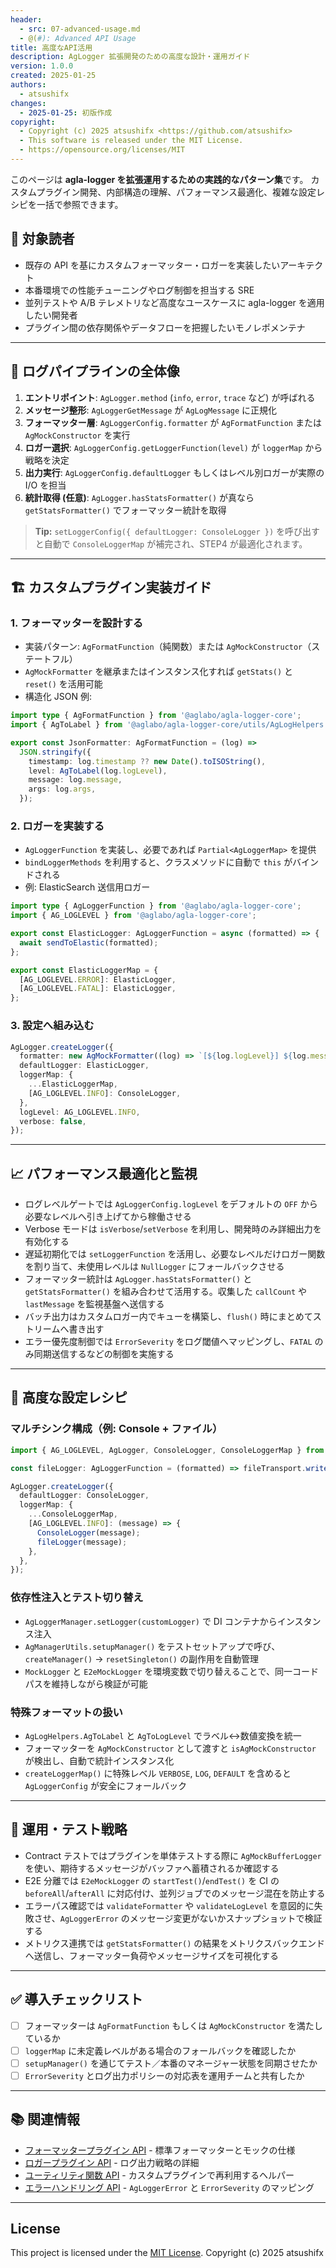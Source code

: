 ```yaml
---
header:
  - src: 07-advanced-usage.md
  - @(#): Advanced API Usage
title: 高度なAPI活用
description: AgLogger 拡張開発のための高度な設計・運用ガイド
version: 1.0.0
created: 2025-01-25
authors:
  - atsushifx
changes:
  - 2025-01-25: 初版作成
copyright:
  - Copyright (c) 2025 atsushifx <https://github.com/atsushifx>
  - This software is released under the MIT License.
  - https://opensource.org/licenses/MIT
---
```


このページは **agla-logger を拡張運用するための実践的なパターン集**です。
カスタムプラグイン開発、内部構造の理解、パフォーマンス最適化、複雑な設定レシピを一括で参照できます。

## 🎯 対象読者

- 既存の API を基にカスタムフォーマッター・ロガーを実装したいアーキテクト
- 本番環境での性能チューニングやログ制御を担当する SRE
- 並列テストや A/B テレメトリなど高度なユースケースに agla-logger を適用したい開発者
- プラグイン間の依存関係やデータフローを把握したいモノレポメンテナ

---

## 🧭 ログパイプラインの全体像

1. **エントリポイント**: `AgLogger.method` (`info`, `error`, `trace` など) が呼ばれる
2. **メッセージ整形**: `AgLoggerGetMessage` が `AgLogMessage` に正規化
3. **フォーマッター層**: `AgLoggerConfig.formatter` が `AgFormatFunction` または `AgMockConstructor` を実行
4. **ロガー選択**: `AgLoggerConfig.getLoggerFunction(level)` が `loggerMap` から戦略を決定
5. **出力実行**: `AgLoggerConfig.defaultLogger` もしくはレベル別ロガーが実際の I/O を担当
6. **統計取得 (任意)**: `AgLogger.hasStatsFormatter()` が真なら `getStatsFormatter()` でフォーマッター統計を取得

> **Tip:** `setLoggerConfig({ defaultLogger: ConsoleLogger })` を呼び出すと自動で `ConsoleLoggerMap` が補完され、STEP4 が最適化されます。

---

## 🏗 カスタムプラグイン実装ガイド

### 1. フォーマッターを設計する

- 実装パターン: `AgFormatFunction`（純関数）または `AgMockConstructor`（ステートフル）
- `AgMockFormatter` を継承またはインスタンス化すれば `getStats()` と `reset()` を活用可能
- 構造化 JSON 例:

```typescript
import type { AgFormatFunction } from '@aglabo/agla-logger-core';
import { AgToLabel } from '@aglabo/agla-logger-core/utils/AgLogHelpers';

export const JsonFormatter: AgFormatFunction = (log) =>
  JSON.stringify({
    timestamp: log.timestamp ?? new Date().toISOString(),
    level: AgToLabel(log.logLevel),
    message: log.message,
    args: log.args,
  });
```

### 2. ロガーを実装する

- `AgLoggerFunction` を実装し、必要であれば `Partial<AgLoggerMap>` を提供
- `bindLoggerMethods` を利用すると、クラスメソッドに自動で `this` がバインドされる
- 例: ElasticSearch 送信用ロガー

```typescript
import type { AgLoggerFunction } from '@aglabo/agla-logger-core';
import { AG_LOGLEVEL } from '@aglabo/agla-logger-core';

export const ElasticLogger: AgLoggerFunction = async (formatted) => {
  await sendToElastic(formatted);
};

export const ElasticLoggerMap = {
  [AG_LOGLEVEL.ERROR]: ElasticLogger,
  [AG_LOGLEVEL.FATAL]: ElasticLogger,
};
```

### 3. 設定へ組み込む

```typescript
AgLogger.createLogger({
  formatter: new AgMockFormatter((log) => `[${log.logLevel}] ${log.message}`),
  defaultLogger: ElasticLogger,
  loggerMap: {
    ...ElasticLoggerMap,
    [AG_LOGLEVEL.INFO]: ConsoleLogger,
  },
  logLevel: AG_LOGLEVEL.INFO,
  verbose: false,
});
```

---

## 📈 パフォーマンス最適化と監視

- ログレベルゲートでは `AgLoggerConfig.logLevel` をデフォルトの `OFF` から必要なレベルへ引き上げてから稼働させる
- Verbose モードは `isVerbose`/`setVerbose` を利用し、開発時のみ詳細出力を有効化する
- 遅延初期化では `setLoggerFunction` を活用し、必要なレベルだけロガー関数を割り当て、未使用レベルは `NullLogger` にフォールバックさせる
- フォーマッター統計は `AgLogger.hasStatsFormatter()` と `getStatsFormatter()` を組み合わせて活用する。収集した `callCount` や `lastMessage` を監視基盤へ送信する
- バッチ出力はカスタムロガー内でキューを構築し、`flush()` 時にまとめてストリームへ書き出す
- エラー優先度制御では `ErrorSeverity` をログ閾値へマッピングし、`FATAL` のみ同期送信するなどの制御を実施する

---

## 🧰 高度な設定レシピ

### マルチシンク構成（例: Console + ファイル）

```typescript
import { AG_LOGLEVEL, AgLogger, ConsoleLogger, ConsoleLoggerMap } from '@aglabo/agla-logger-core';

const fileLogger: AgLoggerFunction = (formatted) => fileTransport.write(formatted + '\n');

AgLogger.createLogger({
  defaultLogger: ConsoleLogger,
  loggerMap: {
    ...ConsoleLoggerMap,
    [AG_LOGLEVEL.INFO]: (message) => {
      ConsoleLogger(message);
      fileLogger(message);
    },
  },
});
```

### 依存性注入とテスト切り替え

- `AgLoggerManager.setLogger(customLogger)` で DI コンテナからインスタンス注入
- `AgManagerUtils.setupManager()` をテストセットアップで呼び、`createManager()` → `resetSingleton()` の副作用を自動管理
- `MockLogger` と `E2eMockLogger` を環境変数で切り替えることで、同一コードパスを維持しながら検証が可能

### 特殊フォーマットの扱い

- `AgLogHelpers.AgToLabel` と `AgToLogLevel` でラベル↔数値変換を統一
- フォーマッターを `AgMockConstructor` として渡すと `isAgMockConstructor` が検出し、自動で統計インスタンス化
- `createLoggerMap()` に特殊レベル `VERBOSE`, `LOG`, `DEFAULT` を含めると `AgLoggerConfig` が安全にフォールバック

---

## 🧪 運用・テスト戦略

- Contract テストではプラグインを単体テストする際に `AgMockBufferLogger` を使い、期待するメッセージがバッファへ蓄積されるか確認する
- E2E 分離では `E2eMockLogger` の `startTest()`/`endTest()` を CI の `beforeAll`/`afterAll` に対応付け、並列ジョブでのメッセージ混在を防止する
- エラーパス確認では `validateFormatter` や `validateLogLevel` を意図的に失敗させ、`AgLoggerError` のメッセージ変更がないかスナップショットで検証する
- メトリクス連携では `getStatsFormatter()` の結果をメトリクスバックエンドへ送信し、フォーマッター負荷やメッセージサイズを可視化する

---

## ✅ 導入チェックリスト

- [ ] フォーマッターは `AgFormatFunction` もしくは `AgMockConstructor` を満たしているか
- [ ] `loggerMap` に未定義レベルがある場合のフォールバックを確認したか
- [ ] `setupManager()` を通じてテスト／本番のマネージャー状態を同期させたか
- [ ] `ErrorSeverity` とログ出力ポリシーの対応表を運用チームと共有したか

---

## 📚 関連情報

- [フォーマッタープラグイン API](02-plugin-formatters.md) - 標準フォーマッターとモックの仕様
- [ロガープラグイン API](03-plugin-loggers.md) - ログ出力戦略の詳細
- [ユーティリティ関数 API](05-utility-functions.md) - カスタムプラグインで再利用するヘルパー
- [エラーハンドリング API](06-error-handling.md) - `AgLoggerError` と `ErrorSeverity` のマッピング

---

## License

This project is licensed under the [MIT License](https://opensource.org/licenses/MIT).
Copyright (c) 2025 atsushifx

